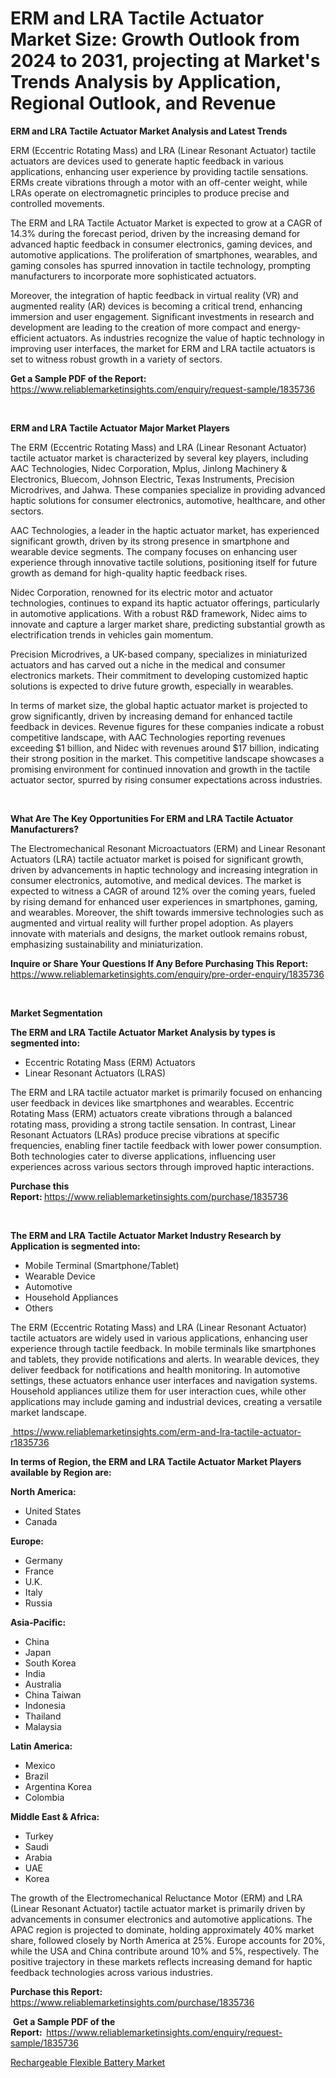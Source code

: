 <p><h1>ERM and LRA Tactile Actuator Market Size: Growth Outlook from 2024 to 2031, projecting at Market's Trends Analysis by Application, Regional Outlook, and Revenue</h1></p><p><strong>ERM and LRA Tactile Actuator Market Analysis and Latest Trends</strong></p>
<p><p>ERM (Eccentric Rotating Mass) and LRA (Linear Resonant Actuator) tactile actuators are devices used to generate haptic feedback in various applications, enhancing user experience by providing tactile sensations. ERMs create vibrations through a motor with an off-center weight, while LRAs operate on electromagnetic principles to produce precise and controlled movements.</p><p>The ERM and LRA Tactile Actuator Market is expected to grow at a CAGR of 14.3% during the forecast period, driven by the increasing demand for advanced haptic feedback in consumer electronics, gaming devices, and automotive applications. The proliferation of smartphones, wearables, and gaming consoles has spurred innovation in tactile technology, prompting manufacturers to incorporate more sophisticated actuators. </p><p>Moreover, the integration of haptic feedback in virtual reality (VR) and augmented reality (AR) devices is becoming a critical trend, enhancing immersion and user engagement. Significant investments in research and development are leading to the creation of more compact and energy-efficient actuators. As industries recognize the value of haptic technology in improving user interfaces, the market for ERM and LRA tactile actuators is set to witness robust growth in a variety of sectors.</p></p>
<p><strong>Get a Sample PDF of the Report:&nbsp;</strong> <a href="https://www.reliablemarketinsights.com/enquiry/request-sample/1835736?utm_campaign=1994&utm_medium=2&utm_source=Github&utm_content=ia&utm_term=31122024&utm_id=erm-and-lra-tactile-actuator">https://www.reliablemarketinsights.com/enquiry/request-sample/1835736</a></p>
<p>&nbsp;</p>
<p><strong>ERM and LRA Tactile Actuator Major Market Players</strong></p>
<p><p>The ERM (Eccentric Rotating Mass) and LRA (Linear Resonant Actuator) tactile actuator market is characterized by several key players, including AAC Technologies, Nidec Corporation, Mplus, Jinlong Machinery & Electronics, Bluecom, Johnson Electric, Texas Instruments, Precision Microdrives, and Jahwa. These companies specialize in providing advanced haptic solutions for consumer electronics, automotive, healthcare, and other sectors.</p><p>AAC Technologies, a leader in the haptic actuator market, has experienced significant growth, driven by its strong presence in smartphone and wearable device segments. The company focuses on enhancing user experience through innovative tactile solutions, positioning itself for future growth as demand for high-quality haptic feedback rises.</p><p>Nidec Corporation, renowned for its electric motor and actuator technologies, continues to expand its haptic actuator offerings, particularly in automotive applications. With a robust R&D framework, Nidec aims to innovate and capture a larger market share, predicting substantial growth as electrification trends in vehicles gain momentum.</p><p>Precision Microdrives, a UK-based company, specializes in miniaturized actuators and has carved out a niche in the medical and consumer electronics markets. Their commitment to developing customized haptic solutions is expected to drive future growth, especially in wearables.</p><p>In terms of market size, the global haptic actuator market is projected to grow significantly, driven by increasing demand for enhanced tactile feedback in devices. Revenue figures for these companies indicate a robust competitive landscape, with AAC Technologies reporting revenues exceeding $1 billion, and Nidec with revenues around $17 billion, indicating their strong position in the market. This competitive landscape showcases a promising environment for continued innovation and growth in the tactile actuator sector, spurred by rising consumer expectations across industries.</p></p>
<p>&nbsp;</p>
<p><strong>What Are The Key Opportunities For ERM and LRA Tactile Actuator Manufacturers?</strong></p>
<p><p>The Electromechanical Resonant Microactuators (ERM) and Linear Resonant Actuators (LRA) tactile actuator market is poised for significant growth, driven by advancements in haptic technology and increasing integration in consumer electronics, automotive, and medical devices. The market is expected to witness a CAGR of around 12% over the coming years, fueled by rising demand for enhanced user experiences in smartphones, gaming, and wearables. Moreover, the shift towards immersive technologies such as augmented and virtual reality will further propel adoption. As players innovate with materials and designs, the market outlook remains robust, emphasizing sustainability and miniaturization.</p></p>
<p><strong>Inquire or Share Your Questions If Any Before Purchasing This Report:</strong> <a href="https://www.reliablemarketinsights.com/enquiry/pre-order-enquiry/1835736?utm_campaign=1994&utm_medium=2&utm_source=Github&utm_content=ia&utm_term=31122024&utm_id=erm-and-lra-tactile-actuator">https://www.reliablemarketinsights.com/enquiry/pre-order-enquiry/1835736</a></p>
<p>&nbsp;</p>
<p><strong>Market Segmentation</strong></p>
<p><strong>The ERM and LRA Tactile Actuator Market Analysis by types is segmented into:</strong></p>
<p><ul><li>Eccentric Rotating Mass (ERM) Actuators</li><li>Linear Resonant Actuators (LRAS)</li></ul></p>
<p><p>The ERM and LRA tactile actuator market is primarily focused on enhancing user feedback in devices like smartphones and wearables. Eccentric Rotating Mass (ERM) actuators create vibrations through a balanced rotating mass, providing a strong tactile sensation. In contrast, Linear Resonant Actuators (LRAs) produce precise vibrations at specific frequencies, enabling finer tactile feedback with lower power consumption. Both technologies cater to diverse applications, influencing user experiences across various sectors through improved haptic interactions.</p></p>
<p><strong>Purchase this Report:&nbsp;</strong><a href="https://www.reliablemarketinsights.com/purchase/1835736?utm_campaign=1994&utm_medium=2&utm_source=Github&utm_content=ia&utm_term=31122024&utm_id=erm-and-lra-tactile-actuator">https://www.reliablemarketinsights.com/purchase/1835736</a></p>
<p>&nbsp;</p>
<p><strong>The ERM and LRA Tactile Actuator Market Industry Research by Application is segmented into:</strong></p>
<p><ul><li>Mobile Terminal (Smartphone/Tablet)</li><li>Wearable Device</li><li>Automotive</li><li>Household Appliances</li><li>Others</li></ul></p>
<p><p>The ERM (Eccentric Rotating Mass) and LRA (Linear Resonant Actuator) tactile actuators are widely used in various applications, enhancing user experience through tactile feedback. In mobile terminals like smartphones and tablets, they provide notifications and alerts. In wearable devices, they deliver feedback for notifications and health monitoring. In automotive settings, these actuators enhance user interfaces and navigation systems. Household appliances utilize them for user interaction cues, while other applications may include gaming and industrial devices, creating a versatile market landscape.</p></p>
<p><a href="https://www.reliablemarketinsights.com/erm-and-lra-tactile-actuator-r1835736?utm_campaign=1994&utm_medium=2&utm_source=Github&utm_content=ia&utm_term=31122024&utm_id=erm-and-lra-tactile-actuator">&nbsp;https://www.reliablemarketinsights.com/erm-and-lra-tactile-actuator-r1835736</a></p>
<p><strong>In terms of Region, the ERM and LRA Tactile Actuator Market Players available by Region are:</strong></p>
<p>
    <p> <strong> North America: </strong>
        <ul>
            <li>United States</li>
            <li>Canada</li>
        </ul>
        </p> 
    <p> <strong> Europe: </strong>
        <ul>
            <li>Germany</li>
            <li>France</li>
            <li>U.K.</li>
            <li>Italy</li>
            <li>Russia</li>
        </ul>
        </p> 
    <p> <strong> Asia-Pacific: </strong>
        <ul>
            <li>China</li>
            <li>Japan</li>
            <li>South Korea</li>
            <li>India</li>
            <li>Australia</li>
            <li>China Taiwan</li>
            <li>Indonesia</li>
            <li>Thailand</li>
            <li>Malaysia</li>
        </ul>
        </p> 
    <p> <strong> Latin America: </strong>
        <ul>
            <li>Mexico</li>
            <li>Brazil</li>
            <li>Argentina Korea</li>
            <li>Colombia</li>
        </ul>
        </p> 
    <p> <strong> Middle East & Africa: </strong>
        <ul>
            <li>Turkey</li>
            <li>Saudi</li>
            <li>Arabia</li>
            <li>UAE</li>
            <li>Korea</li>
        </ul>
    </p>
    </p>
<p><p>The growth of the Electromechanical Reluctance Motor (ERM) and LRA (Linear Resonant Actuator) tactile actuator market is primarily driven by advancements in consumer electronics and automotive applications. The APAC region is projected to dominate, holding approximately 40% market share, followed closely by North America at 25%. Europe accounts for 20%, while the USA and China contribute around 10% and 5%, respectively. The positive trajectory in these markets reflects increasing demand for haptic feedback technologies across various industries.</p></p>
<p><strong>Purchase this Report: </strong><a href="https://www.reliablemarketinsights.com/purchase/1835736?utm_campaign=1994&utm_medium=2&utm_source=Github&utm_content=ia&utm_term=31122024&utm_id=erm-and-lra-tactile-actuator">https://www.reliablemarketinsights.com/purchase/1835736</a></p>
<p>&nbsp;<strong>Get a Sample PDF of the Report:&nbsp;&nbsp;</strong><a href="https://www.reliablemarketinsights.com/enquiry/request-sample/1835736?utm_campaign=1994&utm_medium=2&utm_source=Github&utm_content=ia&utm_term=31122024&utm_id=erm-and-lra-tactile-actuator">https://www.reliablemarketinsights.com/enquiry/request-sample/1835736</a></p>
<p><strong></strong></p>
<p><p><a href="https://github.com/rahu1506/Market-Research-Report-List-6/blob/main/rechargeable-flexible-battery-market.md?utm_campaign=1994&utm_medium=2&utm_source=Github&utm_content=ia&utm_term=31122024&utm_id=erm-and-lra-tactile-actuator">Rechargeable Flexible Battery Market</a></p></p>